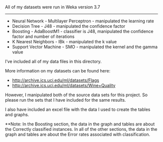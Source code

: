 All of my datasets were run in Weka version 3.7
___________________________________________________
* Neural Network - Multilayer Perceptron - manipulated the learning rate
* Decision Tree - J48 - manipulated the confidence factor
* Boosting - AdaBoostM1 - classifier is J48, manipulated the confidence factor and number 	of iterations
* K Nearest Neighbors - IBk - manipulated the k value
* Support Vector Machine - SMO - manipulated the kernel and the gamma value

I’ve included all of my data files in this directory.

More information on my datasets can be found here:
* http://archive.ics.uci.edu/ml/datasets/Flags
* http://archive.ics.uci.edu/ml/datasets/Wine+Quality

However, I manipulated both of the source data sets for this project. So please run the sets that I have included for the same results. 

I also have included an excel file with the data I used to create the tables and graphs.

**Note:
In the Boosting section, the data in the graph and tables are about the Correctly classified instances.
In all of the other sections, the data in the graph and tables are about the Error rates associated with classification.
